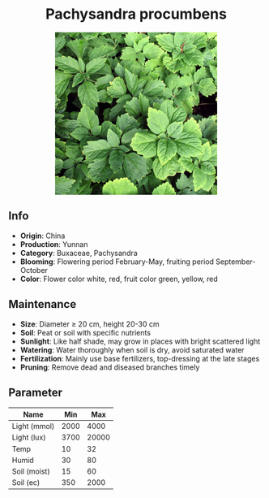 <h1 align='center'>Pachysandra procumbens</h1>
<p align="center">
    <img 
        align='center'
        width='320'
        src="../images/pachysandra procumbens.png" 
        alt='Pachysandra procumbens' />
</p>

## Info

 - **Origin**: China
 - **Production**: Yunnan
 - **Category**: Buxaceae, Pachysandra
 - **Blooming**: Flowering period February-May, fruiting period September-October
 - **Color**: Flower color white, red, fruit color green, yellow, red

## Maintenance

 - **Size**: Diameter ≥ 20 cm, height 20-30 cm
 - **Soil**: Peat or soil with specific nutrients
 - **Sunlight**: Like half shade, may grow in places with bright scattered light
 - **Watering**: Water thoroughly when soil is dry, avoid saturated water
 - **Fertilization**: Mainly use base fertilizers, top-dressing at the late stages
 - **Pruning**: Remove dead and diseased branches timely

## Parameter

| Name         | Min  | Max   |
|--------------|------|-------|
| Light (mmol) | 2000 | 4000  |
| Light (lux)  | 3700 | 20000 |
| Temp         | 10    | 32    |
| Humid        | 30   | 80    |
| Soil (moist) | 15   | 60    |
| Soil (ec)    | 350  | 2000  |